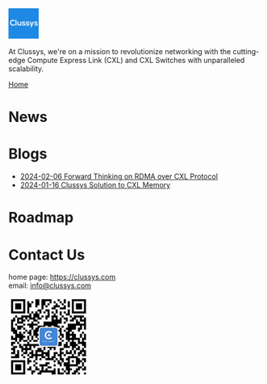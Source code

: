<img src="images/clussys-logo-box.png" alt="image" width="60" height="auto">

At Clussys, we're on a mission to revolutionize networking with the cutting-edge Compute Express Link (CXL) and CXL Switches with unparalleled scalability.

[Home](index.md)

# News


# Blogs

- [2024-02-06 Forward Thinking on RDMA over CXL Protocol](blogs/20240206/index.md)
- [2024-01-16 Clussys Solution to CXL Memory](blogs/20240106/index.md)


# Roadmap


# Contact Us

home page: https://clussys.com 
<br>
email: info@clussys.com

<img src="images/ClussysWechatLogo.png" alt="image" width="160" height="auto">